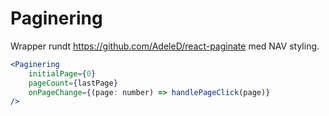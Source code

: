 # Paginering

Wrapper rundt https://github.com/AdeleD/react-paginate med NAV styling.

```jsx harmony
<Paginering
    initialPage={0}
    pageCount={lastPage}
    onPageChange={(page: number) => handlePageClick(page)}
/>
```
